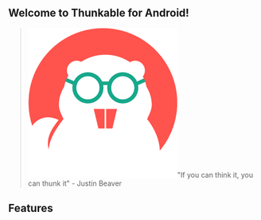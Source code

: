 ## Welcome to Thunkable for Android!

> ![](/assets/beaver-classic.png)"If you can think it, you can thunk it" - Justin Beaver

## Features





